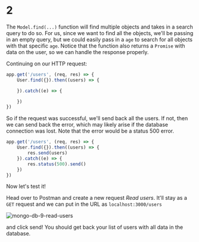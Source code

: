 # 2

The `Model.find(...)` function will find multiple objects and takes in a search query to do so. For us, since we want to find all the objects, we'll be passing in an empty query, but we could easily pass in a `age` to search for all objects with that specific `age`. Notice that the function also returns a `Promise` with data on the user, so we can handle the response properly.

Continuing on our HTTP request:

```javascript
app.get('/users', (req, res) => {
    User.find({}).then((users) => {

    }).catch((e) => {

    })
})
```

So if the request was successful, we'll send back all the users. If not, then we can send back the error, which may likely arise if the database connection was lost. Note that the error would be a status 500 error.

```javascript
app.get('/users', (req, res) => {
    User.find({}).then((users) => {
        res.send(users)
    }).catch((e) => {
        res.status(500).send()
    })
})
```

Now let's test it!

Head over to Postman and create a new request _Read users_. It'll stay as a `GET` request and we can put in the URL as `localhost:3000/users`

![mongo-db-9-read-users](https://projectbit.s3-us-west-1.amazonaws.com/darlene/labs/mongodb-9-read-users.png)

and click send! You should get back your list of users with all data in the database.

